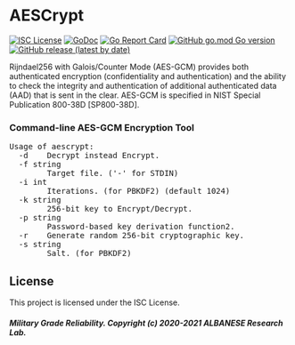 # AESCrypt
[![ISC License](http://img.shields.io/badge/license-ISC-blue.svg)](https://github.com/pedroalbanese/aescrypt/blob/master/LICENSE.md) 
[![GoDoc](https://godoc.org/github.com/pedroalbanese/aescrypt?status.png)](http://godoc.org/github.com/pedroalbanese/aescrypt)
[![Go Report Card](https://goreportcard.com/badge/github.com/pedroalbanese/aescrypt)](https://goreportcard.com/report/github.com/pedroalbanese/aescrypt)
[![GitHub go.mod Go version](https://img.shields.io/github/go-mod/go-version/pedroalbanese/aescrypt)](https://golang.org)
[![GitHub release (latest by date)](https://img.shields.io/github/v/release/pedroalbanese/aescrypt)](https://github.com/pedroalbanese/aescrypt/releases)  

Rijndael256 with Galois/Counter Mode (AES-GCM) provides both authenticated encryption (confidentiality and authentication) and the ability to check the integrity and authentication of additional authenticated data (AAD) that is sent in the clear. AES-GCM is specified in NIST Special Publication 800-38D [SP800-38D].
### Command-line AES-GCM Encryption Tool
<pre>Usage of aescrypt:
  -d    Decrypt instead Encrypt.
  -f string
        Target file. ('-' for STDIN)
  -i int
        Iterations. (for PBKDF2) (default 1024)
  -k string
        256-bit key to Encrypt/Decrypt.
  -p string
        Password-based key derivation function2.
  -r    Generate random 256-bit cryptographic key.
  -s string
        Salt. (for PBKDF2)</pre>

## License

This project is licensed under the ISC License.

##### Military Grade Reliability. Copyright (c) 2020-2021 ALBANESE Research Lab.
